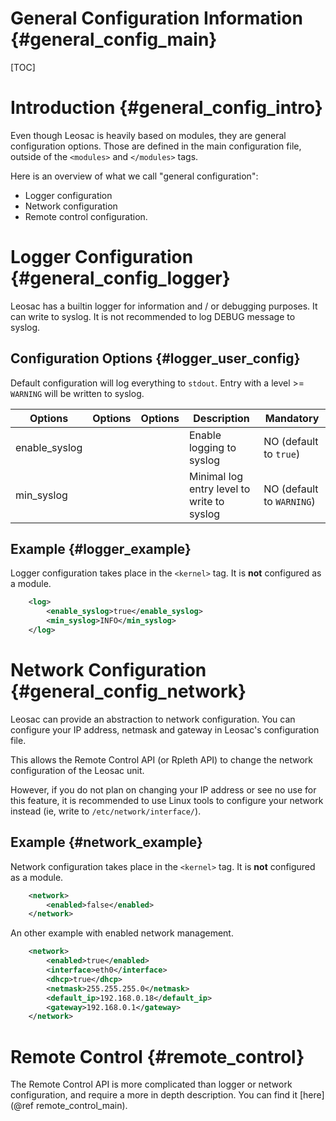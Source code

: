 General Configuration Information {#general_config_main}
========================================================

[TOC]

Introduction {#general_config_intro}
====================================

Even though Leosac is heavily based on modules, they are general
configuration options. Those are defined in the main configuration file,
outside of the `<modules>` and `</modules>` tags.

Here is an overview of what we call "general configuration":
  + Logger configuration
  + Network configuration
  + Remote control configuration.
  
Logger Configuration {#general_config_logger}
=============================================

Leosac has a builtin logger for information and / or debugging purposes. It can write to syslog.
It is not recommended to log DEBUG message to syslog.


Configuration Options {#logger_user_config}
-------------------------------------------

Default configuration will log everything to `stdout`. Entry with 
a level >= `WARNING` will be written to syslog.

Options       | Options  | Options | Description                                      | Mandatory
--------------|----------|---------|--------------------------------------------------|-----------
enable_syslog |          |         | Enable logging to syslog                         | NO (default to `true`)
min_syslog    |          |         | Minimal log entry level to write to syslog       | NO (default to `WARNING`)


Example {#logger_example}
-------------------------

Logger configuration takes place in the `<kernel>` tag. It is **not** configured
as a module.

~~~~~~~~~~~~~~~~~~~~~~~~~~~~~~~~~~~~~~~~~~~~~~~~~~~.xml
    <log>
        <enable_syslog>true</enable_syslog>
        <min_syslog>INFO</min_syslog>
    </log>
~~~~~~~~~~~~~~~~~~~~~~~~~~~~~~~~~~~~~~~~~~~~~~~~~~~



Network Configuration {#general_config_network}
================================================

Leosac can provide an abstraction to network configuration.
You can configure your IP address, netmask and gateway in Leosac's configuration file.

This allows the Remote Control API (or Rpleth API) to change the network configuration
of the Leosac unit.

However, if you do not plan on changing your IP address or see no use for this feature,
it is recommended to use Linux tools to configure your network instead (ie, write to `/etc/network/interface/`).

Example {#network_example}
--------------------------
Network configuration takes place in the `<kernel>` tag. It is **not** configured
as a module.

~~~~~~~~~~~~~~~~~~~~~~~~~~~~~~~~~~~~~~~~~~~~~~~~~~~.xml
    <network>
        <enabled>false</enabled>
    </network>
~~~~~~~~~~~~~~~~~~~~~~~~~~~~~~~~~~~~~~~~~~~~~~~~~~~

An other example with enabled network management.

~~~~~~~~~~~~~~~~~~~~~~~~~~~~~~~~~~~~~~~~~~~~~~~~~~~.xml
    <network>
        <enabled>true</enabled>
        <interface>eth0</interface>
        <dhcp>true</dhcp>
        <netmask>255.255.255.0</netmask>
        <default_ip>192.168.0.18</default_ip>
        <gateway>192.168.0.1</gateway>
    </network>
~~~~~~~~~~~~~~~~~~~~~~~~~~~~~~~~~~~~~~~~~~~~~~~~~~~

Remote Control {#remote_control}
================================

The Remote Control API is more complicated than logger or network configuration,
and require a more in depth description. You can find it [here](@ref remote_control_main).